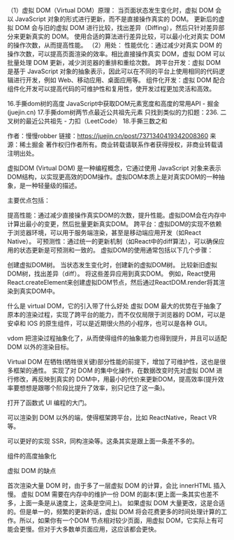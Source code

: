 （1）虚拟 DOM（Virtual DOM）原理：
当页面状态发生变化时，虚拟 DOM 会以 JavaScript 对象的形式进行更新，而不是直接操作真实的 DOM。
更新后的虚拟 DOM 会与旧的虚拟 DOM 进行比较，找出差异（Diffing），然后只针对差异部分来更新真实的 DOM。
使用合适的算法进行差异比较，可以最小化对真实 DOM 的操作次数，从而提高性能。
（2）用处：
性能优化：通过减少对真实 DOM 的操作次数，可以提高页面渲染的效率。相比直接操作真实 DOM，虚拟 DOM 可以批量处理 DOM 更新，减少浏览器的重排和重绘次数。
跨平台开发：虚拟 DOM 是基于 JavaScript 对象的抽象表示，因此可以在不同的平台上使用相同的代码逻辑进行开发，例如 Web、移动应用、桌面应用等。
组件化开发：虚拟 DOM 配合组件化开发可以提高代码的可维护性和复用性，使开发过程更加灵活和高效。


16.手撕dom树的高度
JavaScript中获取DOM元素宽度和高度的常用API - 掘金 (juejin.cn)
17.手撕dom树两节点最近公共祖先元素
只找到类似的力扣题：236. 二叉树的最近公共祖先 - 力扣（LeetCode）
18.手撕三数之和

作者：慢慢robber
链接：https://juejin.cn/post/7371340419342008360
来源：稀土掘金
著作权归作者所有。商业转载请联系作者获得授权，非商业转载请注明出处。


虚拟DOM (Virtual DOM) 是一种编程概念，它通过使用 JavaScript 对象来表示DOM结构，以实现更高效的DOM操作。虚拟DOM本质上是对真实DOM的一种抽象，是一种轻量级的描述。

主要优点包括：

提高性能：通过减少直接操作真实DOM的次数，提升性能。虚拟DOM会在内存中计算出最小的变更，然后批量更新真实DOM。
跨平台：虚拟DOM的实现不依赖于浏览器环境，可以用于服务端渲染，甚至是移动端应用开发（如React Native）。
可预测性：通过统一的更新机制（如React中的diff算法），可以确保应用的状态更新是可预测和一致的。
虚拟DOM的使用通常包括以下几个步骤：

创建虚拟DOM树。
当状态发生变化时，创建新的虚拟DOM树。
比较新旧虚拟DOM树，找出差异（diff）。
将这些差异应用到真实DOM。
例如，React使用React.createElement来创建虚拟DOM节点，然后通过ReactDOM.render将其渲染到真实DOM中。


什么是 virtual DOM，它的引入带了什么好处
虚拟 DOM 最大的优势在于抽象了原本的渲染过程，实现了跨平台的能力，而不仅仅局限于浏览器的 DOM，可以是安卓和 IOS 的原生组件，可以是近期很火热的小程序，也可以是各种 GUI。

vdom 把渲染过程抽象化了，从而使得组件的抽象能力也得到提升，并且可以适配 DOM 以外的渲染目标。

Virtual DOM 在牺牲(牺牲很关键)部分性能的前提下，增加了可维护性，这也是很多框架的通性。 实现了对 DOM 的集中化操作，在数据改变时先对虚拟 DOM 进行修改，再反映到真实的 DOM中，用最小的代价来更新DOM，提高效率(提升效率要想想是跟哪个阶段比提升了效率，别只记住了这一条)。

打开了函数式 UI 编程的大门。

可以渲染到 DOM 以外的端，使得框架跨平台，比如 ReactNative，React VR 等。

可以更好的实现 SSR，同构渲染等。这条其实是跟上面一条差不多的。

组件的高度抽象化


虚拟 DOM 的缺点

首次渲染大量 DOM 时，由于多了一层虚拟 DOM 的计算，会比 innerHTML 插入慢。
虚拟 DOM 需要在内存中的维护一份 DOM 的副本(更上面一条其实也差不多，上面一条是从速度上，这条是空间上)。
如果虚拟 DOM 大量更改，这是合适的。但是单一的，频繁的更新的话，虚拟 DOM 将会花费更多的时间处理计算的工作。所以，如果你有一个DOM 节点相对较少页面，用虚拟 DOM，它实际上有可能会更慢。但对于大多数单页面应用，这应该都会更快。